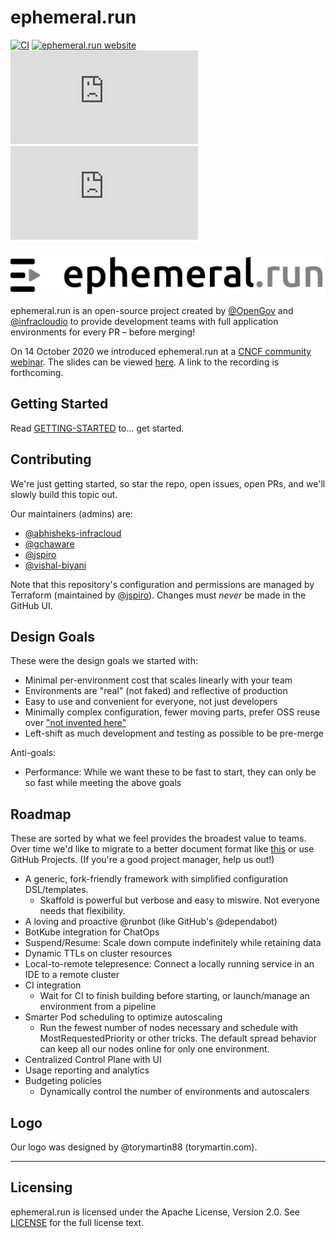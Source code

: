 # ephemeral.run

[![CI](https://github.com/OpenGov/ephemeral.run/workflows/CI/badge.svg?branch=main)](https://github.com/OpenGov/ephemeral.run/actions?query=workflow%3ACI+branch%3Adevelop)
[![ephemeral.run website](https://img.shields.io/badge/docs-ephemeral.run-blue.svg)](https://ephemeral.run)
[![Release Version](https://img.shields.io/github/v/release/OpenGov/ephemeral.run?label=ephemeral.run)](https://github.com/OpenGov/ephemeral.run/releases/latest)
[![License](https://img.shields.io/github/license/OpenGov/ephemeral.run?color=light%20green&logo=github)](https://github.com/OpenGov/ephemeral.run/blob/main/LICENSE)

![ephemeral.run logo](docs/static/ephemeral-run-logo.png "ephemeral.run")

ephemeral.run is an open-source project created by [@OpenGov](https://github.com/OpenGov) and [@infracloudio](https://github.com/infracloudio) to provide development teams with full application environments for every PR – before merging!

On 14 October 2020 we introduced ephemeral.run at a [CNCF community webinar](https://www.cncf.io/webinars/ephemeral-run-a-full-application-environment-for-every-pr-before-you-merge-to-master/). The slides can be viewed [here](https://docs.google.com/presentation/d/1qxDG2AnNu6od_H-og0tK7NKSw9PkFWco8ONdZCZGcS0/edit?usp=sharing). A link to the recording is forthcoming.

## Getting Started

Read [GETTING-STARTED](GETTING-STARTED.md) to... get started.

## Contributing

We're just getting started, so star the repo, open issues, open PRs, and we'll slowly build this topic out.

Our maintainers (admins) are:

- [@abhisheks-infracloud](https://github.com/abhisheks-infracloud)
- [@gchaware](https://github.com/gchaware)
- [@jspiro](https://github.com/jspiro)
- [@vishal-biyani](https://github.com/vishal-biyani)

Note that this repository's configuration and permissions are managed by Terraform (maintained by [@jspiro](https://github.com/jspiro)). Changes must _never_ be made in the GitHub UI.

## Design Goals

These were the design goals we started with:

- Minimal per-environment cost that scales linearly with your team
- Environments are "real" (not faked) and reflective of production
- Easy to use and convenient for everyone, not just developers
- Minimally complex configuration, fewer moving parts, prefer OSS reuse over ["not invented here"](https://en.wikipedia.org/wiki/Not_invented_here)
- Left-shift as much development and testing as possible to be pre-merge

Anti-goals:

- Performance: While we want these to be fast to start, they can only be so fast while meeting the above goals

## Roadmap

These are sorted by what we feel provides the broadest value to teams. Over time we'd like to migrate to a better document format like [this](https://github.com/moby/moby/blob/master/ROADMAP.md) or use GitHub Projects. (If you're a good project manager, help us out!)

- A generic, fork-friendly framework with simplified configuration DSL/templates.
  - Skaffold is powerful but verbose and easy to miswire. Not everyone needs that flexibility.
- A loving and proactive @runbot (like GitHub's @dependabot)
- BotKube integration for ChatOps
- Suspend/Resume: Scale down compute indefinitely while retaining data
- Dynamic TTLs on cluster resources
- Local-to-remote telepresence: Connect a locally running service in an IDE to a remote cluster
- CI integration
  - Wait for CI to finish building before starting, or launch/manage an environment from a pipeline
- Smarter Pod scheduling to optimize autoscaling
  - Run the fewest number of nodes necessary and schedule with MostRequestedPriority or other tricks. The default spread behavior can keep all our nodes online for only one environment.
- Centralized Control Plane with UI
- Usage reporting and analytics
- Budgeting policies
  - Dynamically control the number of environments and autoscalers

## Logo

Our logo was designed by @torymartin88 (torymartin.com).

---

## Licensing

ephemeral.run is licensed under the Apache License, Version 2.0. See [LICENSE](https://github.com/OpenGov/ephemeral.run/blob/main/LICENSE) for the full license text.
